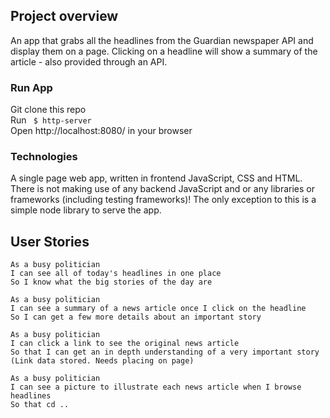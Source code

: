 ## Project overview

An app that grabs all the headlines from the Guardian newspaper API and display them on a page.  Clicking on a headline will show a summary of the article - also provided through an API.

### Run App
Git clone this repo<br>
Run ``` $ http-server```<br>
Open http://localhost:8080/ in your browser

### Technologies

A single page web app, written in frontend JavaScript, CSS and HTML. There is not making use of any backend JavaScript and or any libraries or frameworks (including testing frameworks)! The only exception to this is a simple node library to serve the app.

## User Stories

```
As a busy politician
I can see all of today's headlines in one place
So I know what the big stories of the day are
```

```
As a busy politician
I can see a summary of a news article once I click on the headline
So I can get a few more details about an important story
```

```
As a busy politician
I can click a link to see the original news article
So that I can get an in depth understanding of a very important story
(Link data stored. Needs placing on page)
```

```
As a busy politician
I can see a picture to illustrate each news article when I browse headlines
So that cd ..
